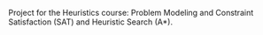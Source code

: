 Project for the Heuristics course: Problem Modeling and Constraint Satisfaction (SAT) and Heuristic Search (A*).
